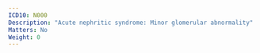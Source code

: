 ```yaml
---
ICD10: N000
Description: "Acute nephritic syndrome: Minor glomerular abnormality"
Matters: No
Weight: 0
---
```


